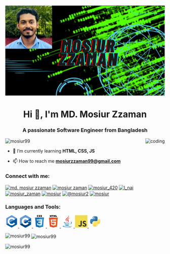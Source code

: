 
![logo](https://github.com/Mosiur99/Mosiur99/blob/main/banner.png)

<h1 align="center">Hi 👋, I'm MD. Mosiur Zzaman</h1>
<h3 align="center">A passionate Software Engineer from Bangladesh</h3>

<img align = "right" alt = "coding" widht = "200" height = "200" src = "https://camo.githubusercontent.com/cae12fddd9d6982901d82580bdf321d81fb299141098ca1c2d4891870827bf17/68747470733a2f2f6d69726f2e6d656469756d2e636f6d2f6d61782f313336302f302a37513379765349765f7430696f4a2d5a2e676966">

<p align="left"> <img src="https://komarev.com/ghpvc/?username=mosiur99&label=Profile%20views&color=0e75b6&style=flat" alt="mosiur99" /> </p>

- 🌱 I’m currently learning **HTML, CSS, JS**

- 📫 How to reach me **mosiurzzaman99@gmail.com**

<h3 align="left">Connect with me:</h3>
<p align="left">
<a href="https://linkedin.com/in/md-mosiur-zzaman-4008951b1" target="blank"><img align="center" src="https://raw.githubusercontent.com/rahuldkjain/github-profile-readme-generator/master/src/images/icons/Social/linked-in-alt.svg" alt="md. mosiur zzaman" height="30" width="40" /></a>
<a href="https://fb.com/mosiur.zaman.7" target="blank"><img align="center" src="https://raw.githubusercontent.com/rahuldkjain/github-profile-readme-generator/master/src/images/icons/Social/facebook.svg" alt="mosiur zaman" height="30" width="40" /></a>
<a href="https://www.codechef.com/users/mosiur_420" target="blank"><img align="center" src="https://cdn.jsdelivr.net/npm/simple-icons@3.1.0/icons/codechef.svg" alt="mosiur_420" height="30" width="40" /></a>
<a href="https://www.hackerrank.com/l_nai" target="blank"><img align="center" src="https://raw.githubusercontent.com/rahuldkjain/github-profile-readme-generator/master/src/images/icons/Social/hackerrank.svg" alt="l_nai" height="30" width="40" /></a>
<a href="https://codeforces.com/profile/mosiur_zaman" target="blank"><img align="center" src="https://raw.githubusercontent.com/rahuldkjain/github-profile-readme-generator/master/src/images/icons/Social/codeforces.svg" alt="mosiur_zaman" height="30" width="40" /></a>
<a href="https://www.leetcode.com/mosiur" target="blank"><img align="center" src="https://raw.githubusercontent.com/rahuldkjain/github-profile-readme-generator/master/src/images/icons/Social/leet-code.svg" alt="mosiur" height="30" width="40" /></a>
<a href="https://www.hackerearth.com/@mosiur2" target="blank"><img align="center" src="https://raw.githubusercontent.com/rahuldkjain/github-profile-readme-generator/master/src/images/icons/Social/hackerearth.svg" alt="@mosiur2" height="30" width="40" /></a>
<a href="https://www.topcoder.com/members/mosiur" target="blank"><img align="center" src="https://raw.githubusercontent.com/rahuldkjain/github-profile-readme-generator/master/src/images/icons/Social/topcoder.svg" alt="mosiur" height="30" width="40" /></a>
<!-- <a href="https://discord.gg/1131" target="blank"><img align="center" src="https://raw.githubusercontent.com/rahuldkjain/github-profile-readme-generator/master/src/images/icons/Social/discord.svg" alt="1131" height="30" width="40" /></a> -->
</p>

<h3 align="left">Languages and Tools:</h3>
<p align="left"> <a href="https://www.cprogramming.com/" target="_blank" rel="noreferrer"> <img src="https://raw.githubusercontent.com/devicons/devicon/master/icons/c/c-original.svg" alt="c" width="40" height="40"/> </a> <a href="https://www.w3schools.com/cpp/" target="_blank" rel="noreferrer"> <img src="https://raw.githubusercontent.com/devicons/devicon/master/icons/cplusplus/cplusplus-original.svg" alt="cplusplus" width="40" height="40"/> </a> <a href="https://www.w3schools.com/css/" target="_blank" rel="noreferrer"> <img src="https://raw.githubusercontent.com/devicons/devicon/master/icons/css3/css3-original-wordmark.svg" alt="css3" width="40" height="40"/> </a> <a href="https://www.w3.org/html/" target="_blank" rel="noreferrer"> <img src="https://raw.githubusercontent.com/devicons/devicon/master/icons/html5/html5-original-wordmark.svg" alt="html5" width="40" height="40"/> </a> <a href="https://www.java.com" target="_blank" rel="noreferrer"> <img src="https://raw.githubusercontent.com/devicons/devicon/master/icons/java/java-original.svg" alt="java" width="40" height="40"/> </a> <a href="https://developer.mozilla.org/en-US/docs/Web/JavaScript" target="_blank" rel="noreferrer"> <img src="https://raw.githubusercontent.com/devicons/devicon/master/icons/javascript/javascript-original.svg" alt="javascript" width="40" height="40"/> </a> <a href="https://www.python.org" target="_blank" rel="noreferrer"> <img src="https://raw.githubusercontent.com/devicons/devicon/master/icons/python/python-original.svg" alt="python" width="40" height="40"/> </a> </p>

<p><img align="left" src="https://github-readme-stats.vercel.app/api/top-langs?username=mosiur99&show_icons=true&locale=en&layout=compact" alt="mosiur99" /></p>

<p>&nbsp;<img align="center" src="https://github-readme-stats.vercel.app/api?username=mosiur99&show_icons=true&locale=en" alt="mosiur99" /></p>

<p><img align="center" src="https://github-readme-streak-stats.herokuapp.com/?user=mosiur99&" alt="mosiur99" /></p>
